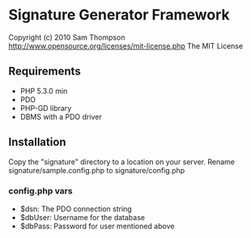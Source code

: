 # Signature Generator Framework

Copyright (c) 2010 Sam Thompson 
http://www.opensource.org/licenses/mit-license.php The MIT License

## Requirements
 * PHP 5.3.0 min
 * PDO
 * PHP-GD library
 * DBMS with a PDO driver

## Installation

Copy the "signature" directory to a location on your server.
Rename signature/sample.config.php to signature/config.php

### config.php vars
 * $dsn: The PDO connection string
 * $dbUser: Username for the database
 * $dbPass: Password for user mentioned above